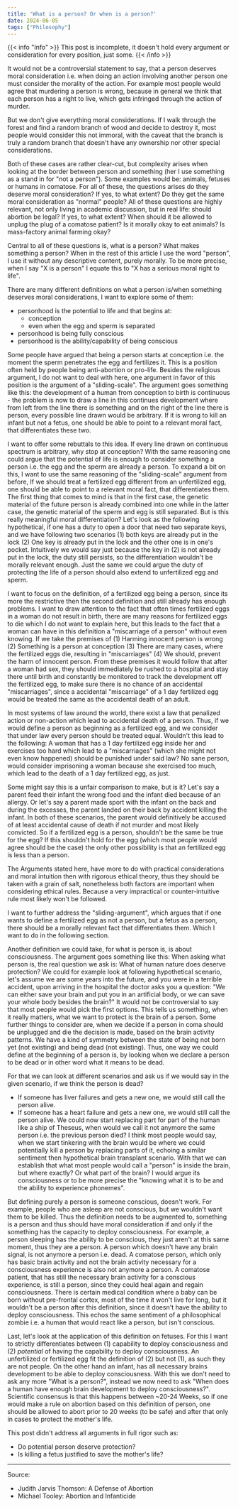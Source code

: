 ```yaml
---
title: 'What is a person? Or when is a person?'
date: 2024-06-05
tags: ["Philosophy"]
---
```


{{< info "Info" >}}
This post is incomplete, it doesn't hold every argument or consideration for every position, just some. 
{{< /info >}}

It would not be a controversial statement to say, that a person deserves moral consideration i.e. when doing an action involving another person one must consider the morality of the action. For example most people would agree that murdering a person is wrong, because in general we think that each person has a right to live, which gets infringed through the action of murder.

But we don't give everything moral considerations. If I walk through the forest and find a random branch of wood and decide to destroy it, most people would consider this not immoral, with the caveat that the branch is truly a random branch that doesn't have any ownership nor other special considerations.

Both of these cases are rather clear-cut, but complexity arises when looking at the border between person and something (her I use something as a stand in for "not a person"). Some examples would be: animals, fetuses or humans in comatose. For all of these, the questions arises do they deserve moral consideration? If yes, to what extent? Do they get the same moral consideration as "normal" people?
All of these questions are highly relevant, not only living in academic discussion, but in real life: should abortion be legal? If yes, to what extent? When should it be allowed to unplug the plug of a comatose patient? Is it morally okay to eat animals? Is mass-factory animal farming okay?

Central to all of these questions is, what is a person? What makes something a person? When in the rest of this article I use the word "person", I use it without any descriptive content, purely morally. To be more precise, when I say "X is a person" I equate this to "X has a serious moral right to life".

There are many different definitions on what a person is/when something deserves moral considerations, I want to explore some of them:
- personhood is the potential to life and that begins at:
    - conception 
    - even when the egg and sperm is separated
- personhood is being fully conscious
- personhood is the ability/capability of being conscious

Some people have argued that being a person starts at conception i.e. the moment the sperm penetrates the egg and fertilizes it. 
This is a position often held by people being anti-abortion or pro-life. 
Besides the religious argument, I do not want to deal with here, one argument in favor of this position is the argument of a "sliding-scale". The argument goes something like this: the development of a human from conception to birth is continuous - the problem is now to draw a line in this continues development where from left from the line there is something and on the right of the line there is person, every possible line drawn would be arbitrary. If it is wrong to kill an infant but not a fetus, one should be able to point to a relevant moral fact, that differentiates these two.

I want to offer some rebuttals to this idea. If every line drawn on continuous spectrum is arbitrary, why stop at conception? With the same reasoning one could argue that the potential of life is enough to consider something a person i.e. the egg and the sperm are already a person.
To expand a bit on this, I want to use the same reasoning of the "sliding-scale" argument from before, If we should treat a fertilized egg different from an unfertilized egg, one should be able to point to a relevant moral fact, that differentiates them. 
The first thing that comes to mind is that in the first case, the genetic material of the future person is already combined into one while in the latter case, the genetic material of the sperm and egg is still separated. But is this really meaningful moral differentiation?
Let's look as the following hypothetical, if one has a duty to open a door that need two separate keys, and we have following two scenarios (1) both keys are already put in the lock (2) One key is already put in the lock and the other one is in one's pocket. Intuitively we would say just because the key in (2) is not already put in the lock, the duty still persists, so the differentiation wouldn't be morally relevant enough. Just the same we could argue the duty of protecting the life of a person should also extend to unfertilized egg and sperm.

I want to focus on the definition, of a fertilized egg being a person, since its more the restrictive then the second definition and still already has enough problems.
I want to draw attention to the fact that often times fertilized eggs in a woman do not result in birth, there are many reasons for fertilized eggs to die which I do not want to explain here, but this leads to the fact that a woman can have in this definition a "miscarriage of a person" without even knowing.
If we take the premises of (1) Harming innocent person is wrong (2) Something is a person at conception (3) There are many cases, where the fertilized eggs die, resulting in "miscarriages" (4) We should, prevent the harm of innocent person. From these premises it would follow that after a woman had sex, they should immediately be rushed to a hospital and stay there until birth and constantly be monitored to track the development off the fertilized egg, to make sure there is no chance of an accidental "miscarriages", since a accidental "miscarriage" of a 1 day fertilized egg would be treated the same as the accidental death of an adult.

In most systems of law around the world, there exist a law that penalized action or non-action which lead to accidental death of a person. 
Thus, if we would define a person as beginning as a fertilized egg, and we consider that under law every person should be treated equal. 
Wouldn't this lead to the following: A woman that has a 1 day fertilized egg inside her and exercises too hard which lead to a "miscarriages" (which she might not even know happened) should be punished under said law? No sane person, would consider imprisoning a woman because she exercised too much, which lead to the death of a 1 day fertilized egg, as just. 

Some might say this is a unfair comparison to make, but is it? Let's say a parent feed their infant the wrong food and the infant died because of an allergy. Or let's say a parent made sport with the infant on the back and during the excesses, the parent landed on their back by accident killing the infant. 
In both of these scenarios, the parent would definitively be accused of at least accidental cause of death if not murder and most likely convicted.
So if a fertilized egg is a person, shouldn't be the same be true for the egg? If this shouldn't hold for the egg (which most people would agree should be the case) the only other possibility is that an fertilized egg is less than a person.

The Arguments stated here, have more to do with practical considerations and moral intuition then with rigorous ethical theory, thus they should be taken with a grain of salt, nonetheless both factors are important when considering ethical rules. Because a very impractical or counter-intuitive rule most likely won't be followed.

I want to further address the "sliding-argument", which argues that if one wants to define a fertilized egg as not a person, but a fetus as a person, there should be a morally relevant fact that differentiates them. Which I want to do in the following section.

Another definition we could take, for what is person is, is about consciousness. The argument goes something like this: When asking what person is, the real question we ask is: What of human nature does deserve protection? We could for example look at following hypothetical scenario, let's assume we are some years into the future, and you were in a terrible accident, upon arriving in the hospital the doctor asks you a question: "We can either save your brain and put you in an artificial body, or we can save your whole body besides the brain?" It would not be controversial to say that most people would pick the first options. This tells us something, when it really matters, what we want to protect is the brain of a person. Some further things to consider are, when we decide if a person in coma should be unplugged and die the decision is made, based on the brain activity patterns. 
We have a kind of symmetry between the state of being not born yet (not existing) and being dead (not existing). Thus, one way we could define at the beginning of a person is, by looking when we declare a person to be dead or in other word what it means to be dead.

For that we can look at different scenarios and ask us if we would say in the given scenario, if we think the person is dead?
- If someone has liver failures and gets a new one, we would still call the person alive.
- If someone has a heart failure and gets a new one, we would still call the person alive.
We could now start replacing part for part of the human like a ship of Theseus, when would we call it not anymore the same person i.e. the previous person died? I think most people would say, when we start tinkering with the brain would be where we could potentially kill a person by replacing parts of it, echoing a similar sentiment then hypothetical brain transplant scenario.
With that we can establish that what most people would call a "person" is inside the brain, but where exactly? Or what part of the brain?
I would argue its consciousness or to be more precise the "knowing what it is to be and the ability to experience phonemes".

But defining purely a person is someone conscious, doesn't work. For example, people who are asleep are not conscious, but we wouldn't want them to be killed. Thus the definition needs to be augmented to, something is a person and thus should have moral consideration if and only if the something has the capacity to deploy consciousness.
For example, a person sleeping has the ability to be conscious, they just aren't at this same moment, thus they are a person. A person which doesn't have any brain signal, is not anymore a person i.e. dead. A comatose person, which only has basic brain activity and not the brain activity necessary for a consciousness experience is also not anymore a person. A comatose patient, that has still the necessary brain activity for a conscious experience, is still a person, since they could heal again and regain consciousness.
There is certain medical condition where a baby can be born without pre-frontal cortex, most of the time it won't live for long, but it wouldn't be a person after this definition, since it doesn't have the ability to deploy consciousness. This echos the same sentiment of a philosophical zombie i.e. a human that would react like a person, but isn't conscious.

Last, let's look at the application of this definition on fetuses. For this I want to strictly differentiates between (1) capability to deploy consciousness and (2) *potential* of having the capability to deploy consciousness. An unfertilized or fertilized egg fit the definition of (2) but not (1), as such they are not people. On the other hand an infant, has all necessary brains development to be able to deploy consciousness.
With this we don't need to ask any more "What is a person?", instead we now need to ask "When does a human have enough brain development to deploy consciousness?". Scientific consensus is that this happens between ~20-24 Weeks, so if one would make a rule on abortion based on this definition of person, one should be allowed to abort prior to 20 weeks (to be safe) and after that only in cases to protect the mother's life.

This post didn't address all arguments in full rigor such as:
- Do potential person deserve protection?
- Is killing a fetus justified to save the mother's life?


---
Source:
- Judith Jarvis Thomson: A Defense of Abortion
- Michael Tooley: Abortion and Infanticide

